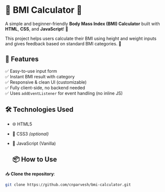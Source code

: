 # 🧮 BMI Calculator 💪

A simple and beginner-friendly **Body Mass Index (BMI) Calculator** built with **HTML**, **CSS**, and **JavaScript**! 🚀 

This project helps users calculate their BMI using height and weight inputs and gives feedback based on standard BMI categories. 🎯

## 🔧 Features

✅ Easy-to-use input form  
✅ Instant BMI result with category  
✅ Responsive & clean UI (customizable)  
✅ Fully client-side, no backend needed  
✅ Uses `addEventListener` for event handling (no inline JS)

## 🛠️ Technologies Used

- 🌐 HTML5  
- 🎨 CSS3 *(optional)*  
- 🧠 JavaScript (Vanilla)

  ## 📦 How to Use

 📥 **Clone the repository**:

   ```bash
   git clone https://github.com/cnparvesh/bmi-calculator.git
